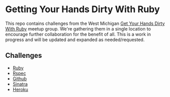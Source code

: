 # Getting Your Hands Dirty With Ruby

This repo contains challenges from the West Michigan [Get Your Hands Dirty With Ruby](http://www.meetup.com/mi-ruby/) meetup group.
We're gathering them in a single location to encourage further collaboration for the benefit of all.
This is a work in progress and will be updated and expanded as needed/requested.

## Challenges
* [Ruby](tree/master/ruby)
* [Rspec](tree/master/rspec)
* [Github](tree/master/git)
* [Sinatra](tree/master/sinatra)
* [Heroku](tree/master/heroku)
